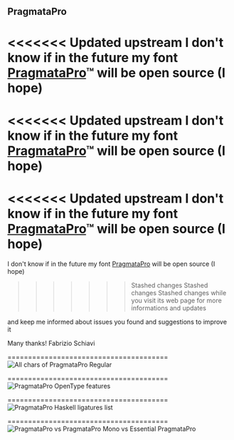 ## PragmataPro




<<<<<<< Updated upstream
I don't know if in the future my font [PragmataPro](http://www.fsd.it/shop/fonts/pragmatapro/)™ will be open source (I hope)
=======
<<<<<<< Updated upstream
I don't know if in the future my font [PragmataPro](http://www.fsd.it/shop/fonts/pragmatapro)™ will be open source (I hope)
=======
<<<<<<< Updated upstream
I don't know if in the future my font [PragmataPro](http://www.fsd.it/shop/fonts/pragmatapro.htm)™ will be open source (I hope)
=======
I don't know if in the future my font [PragmataPro](http://www.fsd.it/shop/fonts/pragmatapro.htm) will be open source (I hope)
>>>>>>> Stashed changes
>>>>>>> Stashed changes
>>>>>>> Stashed changes
while you visit its web page for more informations and updates 

and keep me informed about issues you found and suggestions to improve it

Many thanks!
Fabrizio Schiavi


=======================================
![All chars of PragmataPro Regular](http://www.fsd.it/pragmatapro/All_chars.png)


=======================================
![PragmataPro OpenType features](http://www.fsd.it/pragmatapro/OpenType_features.png)


=======================================
![PragmataPro Haskell ligatures list](http://www.fsd.it/pragmatapro/PragmataPro_Haskell_liga.png)


=======================================
![PragmataPro vs PragmataPro Mono vs Essential PragmataPro](http://www.fsd.it/pragmatapro/PP_PPM_EPP.png)
